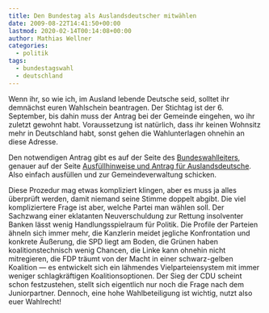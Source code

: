```yaml
---
title: Den Bundestag als Auslandsdeutscher mitwählen
date: 2009-08-22T14:41:50+00:00
lastmod: 2020-02-14T00:14:08+00:00
author: Mathias Wellner
categories:
  - politik
tags:
  - bundestagswahl
  - deutschland
---
```

Wenn ihr, so wie ich, im Ausland lebende Deutsche seid, solltet ihr demnächst euren Wahlschein beantragen. Der Stichtag ist der 6. September, bis dahin muss der Antrag bei der Gemeinde eingehen, wo ihr zuletzt gewohnt habt. Voraussetzung ist natürlich, dass ihr keinen Wohnsitz mehr in Deutschland habt, sonst gehen die Wahlunterlagen ohnehin an diese Adresse.

Den notwendigen Antrag gibt es auf der Seite des [Bundeswahlleiters](http://www.bundeswahlleiter.de), genauer auf der Seite [Ausfüllhinweise und Antrag für Auslandsdeutsche](http://www.bundeswahlleiter.de/de/bundestagswahlen/BTW_BUND_09/auslandsdeutsche/ausfuellhinweise_antrag/index.html). Also einfach ausfüllen und zur Gemeindeverwaltung schicken. 

Diese Prozedur mag etwas kompliziert klingen, aber es muss ja alles überprüft werden, damit niemand seine Stimme doppelt abgibt. Die viel kompliziertere Frage ist aber, welche Partei man wählen soll. Der Sachzwang einer eklatanten Neuverschuldung zur Rettung insolventer Banken lässt wenig Handlungsspielraum für Politik. Die Profile der Parteien ähneln sich immer mehr, die Kanzlerin meidet jegliche Konfrontation und konkrete Äußerung, die SPD liegt am Boden, die Grünen haben koalitionstechnisch wenig Chancen, die Linke kann ohnehin nicht mitregieren, die FDP träumt von der Macht in einer schwarz-gelben Koalition &mdash; es entwickelt sich ein lähmendes Vielparteiensystem mit immer weniger schlagkräftigen Koalitionsoptionen. Der Sieg der CDU scheint schon festzustehen, stellt sich eigentlich nur noch die Frage nach dem Juniorpartner. Dennoch, eine hohe Wahlbeteiligung ist wichtig, nutzt also euer Wahlrecht!
